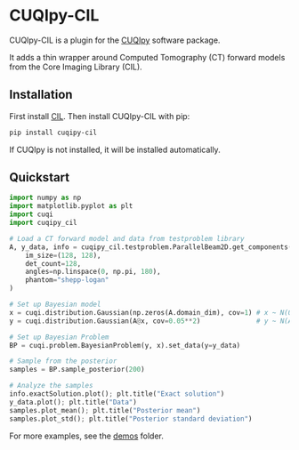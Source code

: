 # CUQIpy-CIL

CUQIpy-CIL is a plugin for the [CUQIpy](https://github.com/CUQI-DTU/CUQIpy) software package.

It adds a thin wrapper around Computed Tomography (CT) forward models from the Core Imaging Library (CIL).

## Installation
First install [CIL](https://github.com/TomographicImaging/CIL). Then install CUQIpy-CIL with pip:
```bash
pip install cuqipy-cil
```
If CUQIpy is not installed, it will be installed automatically.

## Quickstart
```python
import numpy as np
import matplotlib.pyplot as plt
import cuqi
import cuqipy_cil

# Load a CT forward model and data from testproblem library
A, y_data, info = cuqipy_cil.testproblem.ParallelBeam2D.get_components(
    im_size=(128, 128),
    det_count=128,
    angles=np.linspace(0, np.pi, 180),
    phantom="shepp-logan"
)

# Set up Bayesian model
x = cuqi.distribution.Gaussian(np.zeros(A.domain_dim), cov=1) # x ~ N(0, 1)
y = cuqi.distribution.Gaussian(A@x, cov=0.05**2)              # y ~ N(Ax, 0.05^2)

# Set up Bayesian Problem
BP = cuqi.problem.BayesianProblem(y, x).set_data(y=y_data)

# Sample from the posterior
samples = BP.sample_posterior(200)

# Analyze the samples
info.exactSolution.plot(); plt.title("Exact solution")
y_data.plot(); plt.title("Data")
samples.plot_mean(); plt.title("Posterior mean")
samples.plot_std(); plt.title("Posterior standard deviation")
```

For more examples, see the [demos](demos) folder.

